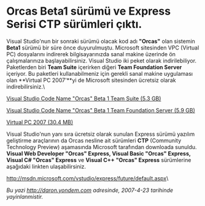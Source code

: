 # Orcas Beta1 sürümü ve Express Serisi CTP sürümleri çıktı. 

Visual Studio'nun bir sonraki sürümü olacak kod adı **"Orcas"** olan
sistemin **Beta1** sürümü bir süre önce duyurulmuştu. Microsoft
sitesinden VPC (Virtual PC) dosyalarını indirerek bilgisayarınızda sanal
makine üzerinde ön çalışmalarınıza başlayabilirsiniz. Visual Studio iki
peket olarak indirilebiliyor. Paketlerden biri **Team Suite** içerirken
diğeri **Team Foundation Server** içeriyor. Bu paketleri kullanabilmeniz
için gerekli sanal makine uygulaması olan **Virtual PC 2007'**yi de
Microsoft sitesinden ücretsiz olarak indirebilirsiniz.\

[Visual Studio Code Name "Orcas" Beta 1 Team Suite (5.3
GB)](http://www.microsoft.com/downloads/details.aspx?FamilyId=36B6609E-6F3D-40F4-8C7D-AD111679D8DC&displaylang=en)

[Visual Studio Code Name "Orcas" Beta 1 Team Foundation Server (5.9
GB)](http://www.microsoft.com/downloads/details.aspx?FamilyId=A13CAE3D-8EC1-4D84-8620-D82E832391D7&displaylang=en)

[Virtual PC 2007 (30.4
MB)](http://www.microsoft.com/downloads/details.aspx?FamilyId=04D26402-3199-48A3-AFA2-2DC0B40A73B6&displaylang=en)

Visual Studio'nun yanı sıra ücretsiz olarak sunulan Express sürümü
yazılım geliştirme araçlarının da Orcas nesline ait sürümleri **CTP**
(Community Technology Preview) aşamasında Microsoft tarafından downloada
sunuldu. **Visual Web Developer "Orcas" Express, Visual Basic "Orcas"
Express, Visual C\# "Orcas" Express** ve **Visual C++ "Orcas" Express**
sürümlerine aşağıdaki linkten ulaşabilirsiniz.

<http://msdn.microsoft.com/vstudio/express/future/default.aspx>\


*Bu yazi http://daron.yondem.com adresinde, 2007-4-23 tarihinde yayinlanmistir.*